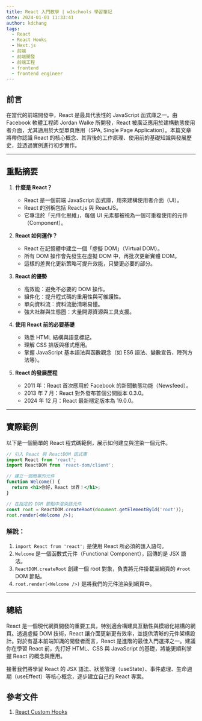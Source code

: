```yaml
---
title: React 入門教學 | w3schools 學習筆記
date: 2024-01-01 11:33:41
author: kdchang
tags:
  - React
  - React Hooks
  - Next.js
  - 前端
  - 前端開發
  - 前端工程
  - frontend
  - frontend engineer
---
```


## 前言

在當代的前端開發中，React 是最具代表性的 JavaScript 函式庫之一。由 Facebook 軟體工程師 Jordan Walke 所開發，React 被廣泛應用於建構動態使用者介面，尤其適用於大型單頁應用（SPA, Single Page Application）。本篇文章將帶你認識 React 的核心概念、其背後的工作原理、使用前的基礎知識與發展歷史，並透過實例進行初步實作。

---

## 重點摘要

1. **什麼是 React？**

   - React 是一個前端 JavaScript 函式庫，用來建構使用者介面（UI）。
   - React 的別稱包括 React.js 與 ReactJS。
   - 它專注於「元件化思維」，每個 UI 元素都被視為一個可重複使用的元件（Component）。

2. **React 如何運作？**

   - React 在記憶體中建立一個「虛擬 DOM」（Virtual DOM）。
   - 所有 DOM 操作會先發生在虛擬 DOM 中，再批次更新實體 DOM。
   - 這樣的差異化更新策略可提升效能，只變更必要的部分。

3. **React 的優勢**

   - 高效能：避免不必要的 DOM 操作。
   - 組件化：提升程式碼的重用性與可維護性。
   - 單向資料流：資料流動清晰易懂。
   - 強大社群與生態圈：大量開源資源與工具支援。

4. **使用 React 前的必要基礎**

   - 熟悉 HTML 結構與語意標記。
   - 理解 CSS 排版與樣式應用。
   - 掌握 JavaScript 基本語法與函數觀念（如 ES6 語法、變數宣告、陣列方法等）。

5. **React 的發展歷程**

   - 2011 年：React 首次應用於 Facebook 的新聞動態功能（Newsfeed）。
   - 2013 年 7 月：React 對外發布首個公開版本 0.3.0。
   - 2024 年 12 月：React 最新穩定版本為 19.0.0。

---

## 實際範例

以下是一個簡單的 React 程式碼範例，展示如何建立與渲染一個元件。

```jsx
// 引入 React 與 ReactDOM 函式庫
import React from 'react';
import ReactDOM from 'react-dom/client';

// 建立一個簡單的元件
function Welcome() {
  return <h1>你好，React 世界！</h1>;
}

// 在指定的 DOM 節點中渲染該元件
const root = ReactDOM.createRoot(document.getElementById('root'));
root.render(<Welcome />);
```

### 解說：

1. `import React from 'react';` 是使用 React 所必須的匯入語句。
2. `Welcome` 是一個函數式元件（Functional Component），回傳的是 JSX 語法。
3. `ReactDOM.createRoot` 創建一個 root 對象，負責將元件掛載至網頁的 `#root` DOM 節點。
4. `root.render(<Welcome />)` 是將我們的元件渲染到網頁中。

---

## 總結

React 是一個現代網頁開發的重要工具，特別適合構建具互動性與模組化結構的網頁。透過虛擬 DOM 技術，React 讓介面更新更有效率，並提供清晰的元件架構設計。對於有基本前端知識的開發者而言，React 是進階的最佳入門選擇之一。建議你在學習 React 前，先打好 HTML、CSS 與 JavaScript 的基礎，將能更順利掌握 React 的概念與應用。

接著我們將學習 React 的 JSX 語法、狀態管理（useState）、事件處理、生命週期（useEffect）等核心概念，逐步建立自己的 React 專案。

## 參考文件

1. [React Custom Hooks](https://www.w3schools.com/react/react_customhooks.asp)
